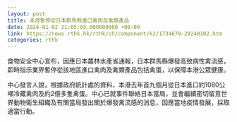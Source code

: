 ```yaml
---
layout: post
title: 本港暫停從日本群馬縣進口禽肉及禽類產品
date: 2024-01-02 21:05:05.000000000 +08:00
link: https://news.rthk.hk/rthk/ch/component/k2/1734679-20240102.htm
categories: rthk
---
```


食物安全中心宣布，因應日本農林水產省通報，日本群馬縣爆發高致病性禽流感，即時指示業界暫停從該地區進口禽肉及禽類產品包括禽蛋，以保障本港公眾健康。

中心發言人說，根據政府統計處的資料，本港去年首九個月從日本進口約1080公噸冷藏禽肉及約2億多隻禽蛋。中心已就事件聯絡日本當局，並會繼續密切留意世界動物衞生組織及有關當局發出關於爆發禽流感的消息，因應當地疫情發展，採取適當行動。

